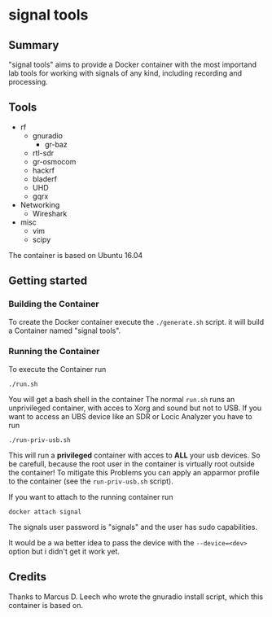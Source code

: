 # signal tools


## Summary 
"signal tools" aims to provide a Docker container with the most importand lab tools for working with signals of any kind, including recording and processing.

## Tools
* rf
	* gnuradio
		* gr-baz
	* rtl-sdr
	* gr-osmocom
	* hackrf
	* bladerf
	* UHD
	* gqrx
* Networking
	* Wireshark
* misc
	* vim
	* scipy

The container is based on Ubuntu 16.04

## Getting started

### Building the Container
To create the Docker container execute the `./generate.sh` script. it will build a Container named "signal tools".

### Running the Container
To execute the Container run

    ./run.sh
    
You will get a bash shell in the container
The normal `run.sh` runs an unprivileged container, with acces to Xorg and sound but not to USB. If you want to access an UBS device like an SDR or Locic Analyzer you have to run

    ./run-priv-usb.sh
    
This will run a **privileged** container with acces to **ALL** your usb devices. So be carefull, because the root user in the container is virtually root outside the container! To mitigate this Problems you can apply an apparmor profile to the container (see the `run-priv-usb.sh` script).

If you want to attach to the running container run

    docker attach signal

The signals user password is "signals" and the user has sudo capabilities.

It would be a wa better idea to pass the device with the `--device=<dev>` option but i didn't get it work yet.

## Credits
Thanks to Marcus D. Leech who wrote the gnuradio install script, which this container is based on.
